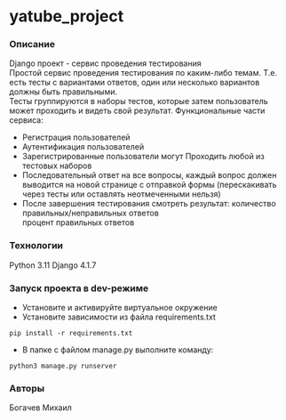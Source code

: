 # yatube_project

### Описание
Django проект - сервис проведения тестирования  
Простой сервис проведения тестирования по каким-либо темам. Т.е. есть тесты с вариантами ответов, один или несколько вариантов должны быть правильными.  
Тесты группируются в наборы тестов, которые затем пользователь может проходить и видеть свой результат.
Функциональные части сервиса:
- Регистрация пользователей
- Аутентификация пользователей
- Зарегистрированные пользователи могут Проходить любой из тестовых наборов
- Последовательный ответ на все вопросы, каждый вопрос должен выводится на новой странице с отправкой формы (перескакивать через тесты или оставлять неотмеченными нельзя)
- После завершения тестирования смотреть результат:
количество правильных/неправильных ответов  
процент правильных ответов

### Технологии
Python 3.11
Django 4.1.7
### Запуск проекта в dev-режиме
- Установите и активируйте виртуальное окружение
- Установите зависимости из файла requirements.txt
```
pip install -r requirements.txt
``` 
- В папке с файлом manage.py выполните команду:
```
python3 manage.py runserver
```
### Авторы
Богачев Михаил 
